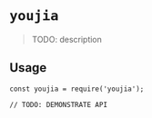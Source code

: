 # `youjia`

> TODO: description

## Usage

```
const youjia = require('youjia');

// TODO: DEMONSTRATE API
```
